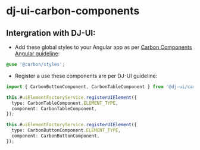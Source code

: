 # dj-ui-carbon-components

## Intergration with DJ-UI:

- Add these global styles to your Angular app as per [Carbon Components Angular guideline](https://angular.carbondesignsystem.com/documentation/index.html):

```scss
@use '@carbon/styles';
```

- Register a use these components are per DJ-UI guideline:

```ts
import { CarbonButtonComponent, CarbonTableComponent } from '@dj-ui/carbon-components';

this.#uiElementFactoryService.registerUIElement({
  type: CarbonTableComponent.ELEMENT_TYPE,
  component: CarbonTableComponent,
});

this.#uiElementFactoryService.registerUIElement({
  type: CarbonButtonComponent.ELEMENT_TYPE,
  component: CarbonButtonComponent,
});
```
